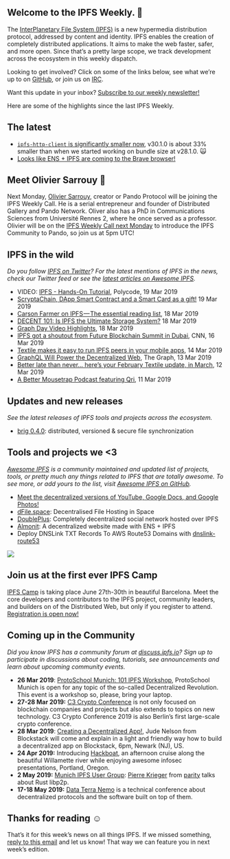 ## Welcome to the IPFS Weekly. 👋

The [InterPlanetary File System (IPFS)](https://ipfs.io/) is a new hypermedia distribution protocol, addressed by content and identity. IPFS enables the creation of completely distributed applications. It aims to make the web faster, safer, and more open. Since that’s a pretty large scope, we track development across the ecosystem in this weekly dispatch.

Looking to get involved? Click on some of the links below, see what we’re up to on [GitHub](https://github.com/ipfs), or join us on [IRC](https://riot.im/app/#/room/#ipfs:matrix.org).

Want this update in your inbox? [Subscribe to our weekly newsletter!](https://tinyletter.com/ipfsnewsletter)

Here are some of the highlights since the last IPFS Weekly.


## The latest

+ [`ipfs-http-client` is significantly smaller now](https://twitter.com/_alanshaw/status/1106500694452985856), v30.1.0 is about 33% smaller than when we started working on bundle size at v28.1.0. 🙀
+ [Looks like ENS + IPFS are coming to the Brave browser!](https://twitter.com/ensdomains/status/1105565560224563202)


## Meet Olivier Sarrouy 👋

Next Monday, [Olivier Sarrouy](https://twitter.com/osarrouy), creator or Pando Protocol will be joining the IPFS Weekly Call. He is a serial entrepreneur and founder of Distributed Gallery and Pando Network. Oliver also has a PhD in Communications Sciences from Université Rennes 2, where he once served as a professor. Olivier will be on the [IPFS Weekly Call next Monday](https://github.com/ipfs/team-mgmt#-ipfs-weekly-call--formerly-known-as-ipfs-all-hands-call) to introduce the IPFS Community to Pando, so join us at 5pm UTC!


## IPFS in the wild
*Do you follow [IPFS on Twitter](https://twitter.com/IPFSbot)? For the latest mentions of IPFS in the news, check our Twitter feed or see the [latest articles on Awesome IPFS](https://awesome.ipfs.io/categories/articles/).* 

+ VIDEO: [IPFS - Hands-On Tutorial](https://www.youtube.com/watch?v=KIEq2FyMczs), Polycode, 19 Mar 2019
+ [ScryptaChain, DApp Smart Contract and a Smart Card as a gift!](https://fabryprog.blogspot.com/2019/03/scrypta-chain-dapp-smart-contract-smart-card.html) 19 Mar 2019
+ [Carson Farmer on IPFS — The essential reading list](https://medium.com/textileio/carson-farmer-on-ipfs-the-essential-reading-list-57c978cfb951), 18 Mar 2019
+ [DECENT 101: Is IPFS the Ultimate Storage System?](https://decent.ch/decent101/decent-101-is-ipfs-the-ultimate-storage-system/) 18 Mar 2019
+ [Graph Day Video Highlights](https://medium.com/graphprotocol/graph-day-video-highlights-eee20074a9c7), 18 Mar 2019
+ [IPFS got a shoutout from Future Blockchain Summit in Dubai](https://twitter.com/NovaCryptoLTD/status/1106861718544760832), CNN, 16 Mar 2019
+ [Textile makes it easy to run IPFS peers in your mobile apps](https://medium.com/textileio/textile-makes-it-easy-to-run-ipfs-peers-in-your-mobile-apps-f797af98311b), 14 Mar 2019
+ [GraphQL Will Power the Decentralized Web](https://medium.com/graphprotocol/graphql-will-power-the-decentralized-web-d7443a69c69a), The Graph, 13 Mar 2019
+ [Better late than never… here’s your February Textile update, in March](https://medium.com/textileio/textile-update-february-2019-71dea91c084a), 12 Mar 2019
+ [A Better Mousetrap Podcast featuring Qri](https://qri.io/blog/a_better_mousetrap_podcast/), 11 Mar 2019


## Updates and new releases
*See the latest releases of IPFS tools and projects across the ecosystem.*

+ [brig 0.4.0](https://github.com/sahib/brig/blob/master/CHANGELOG.md): distributed, versioned & secure file synchronization


## Tools and projects we <3
*[Awesome IPFS](https://awesome.ipfs.io/) is a community maintained and updated list of projects, tools, or pretty much any things related to IPFS that are totally awesome. To see more, or add yours to the list, visit [Awesome IPFS on GitHub](https://github.com/ipfs/awesome-ipfs).* 

+ [Meet the decentralized versions of YouTube, Google Docs, and Google Photos!](https://en.softonic.com/articles/decentralized-apps)
+ [dFile.space](https://dfile.space/): Decentralised File Hosting in Space
+ [DoublePlus](https://ipfs.io/ipns/ipfs.doubleplus.io.): Completely decentralized social network hosted over IPFS
+ [Almonit](almonit.eth): A decentralized website made with ENS + IPFS
+ Deploy DNSLink TXT Records To AWS Route53 Domains with [dnslink-route53](https://github.com/RTradeLtd/dnslink-route53)


![](https://ipfs.io/ipfs/Qmd11gtyigpCjo4MfzXuj9MKuMF3Dj1EZEvbNRZeQE1jd4)

## Join us at the first ever IPFS Camp

[IPFS Camp](https://blog.ipfs.io/72-ann-ipfs-camp/) is taking place June 27th-30th in beautiful Barcelona. Meet the core developers and contributors to the IPFS project, community leaders, and builders on of the Distributed Web, but only if you register to attend. [Registration is open now!](https://camp.ipfs.io/)
 
 
## Coming up in the Community
*Did you know IPFS has a community forum at [discuss.ipfs.io](https://discuss.ipfs.io/)? Sign up to participate in discussions about coding, tutorials, see announcements and learn about upcoming community events.*

+ **26 Mar 2019**: [ProtoSchool Munich: 101 IPFS Workshop](https://www.meetup.com/Munich-IPFS-User-Group/events/259839294), ProtoSchool Munich is open for any topic of the so-called Decentralized Revolution. This event is a workshop so, please, bring your laptop.
+ **27-28 Mar 2019:** [C3 Crypto Conference](https://crypto-conference.com/) is not only focused on blockchain companies and projects but also extends to topics on new technology. C3 Crypto Conference 2019 is also Berlin’s first large-scale crypto conference.
+ **28 Mar 2019**: [Creating a Decentralized App!](https://www.meetup.com/Blockstack-Newark-the-New-Internet-for-Decentralized-Apps/events/257563100/?_xtd=gqFyqTE4NzU3MjE5NKFwo3dlYg&from=ref), Jude Nelson from Blockstack will come and explain in a light and friendly way how to build a decentralized app on Blockstack, 6pm, Newark (NJ), US.
+ **24 Apr 2019:** Introducing [Hackboat](https://hackboat.org/), an afternoon cruise along the beautiful Willamette river while enjoying awesome infosec presentations, Portland, Oregon.
+ **2 May 2019:** [Munich IPFS User Group](https://www.meetup.com/de-DE/Munich-IPFS-User-Group/events/259762490/): [Pierre Krieger](https://twitter.com/tomaka17) from [parity](https://www.parity.io/) talks about Rust libp2p.
+ **17-18 May 2019:** [Data Terra Nemo](https://dtn.is/) is a technical conference about decentralized protocols and the software built on top of them.

## Thanks for reading ☺️

That’s it for this week’s news on all things IPFS. If we missed something, [reply to this email](mailto:newsletter@ipfs.io) and let us know! That way we can feature you in next week’s edition. 
